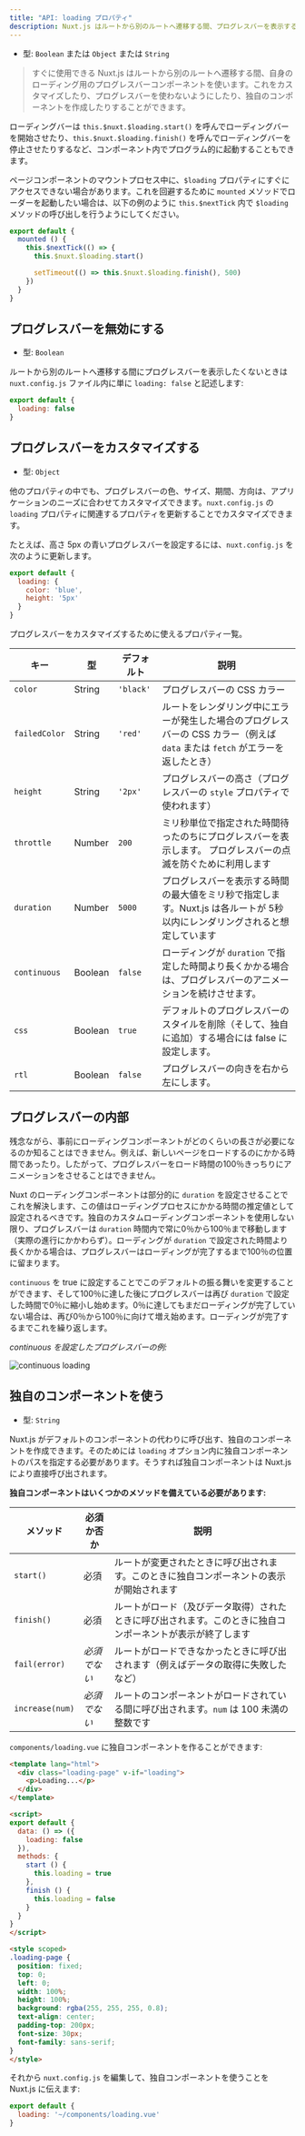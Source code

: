 ```yaml
---
title: "API: loading プロパティ"
description: Nuxt.js はルートから別のルートへ遷移する間、プログレスバーを表示するために自身のコンポーネントを使います。これをカスタマイズしたり、プログレスバーを使わないようにしたり、独自のコンポーネントを作成したりできます。
---
```


- 型: `Boolean` または `Object` または `String`

> すぐに使用できる Nuxt.js はルートから別のルートへ遷移する間、自身のローディング用のプログレスバーコンポーネントを使います。これをカスタマイズしたり、プログレスバーを使わないようにしたり、独自のコンポーネントを作成したりすることができます。

ローディングバーは `this.$nuxt.$loading.start()` を呼んでローディングバーを開始させたり、`this.$nuxt.$loading.finish()` を呼んでローディングバーを停止させたりするなど、コンポーネント内でプログラム的に起動することもできます。

ページコンポーネントのマウントプロセス中に、`$loading` プロパティにすぐにアクセスできない場合があります。これを回避するために `mounted` メソッドでローダーを起動したい場合は、以下の例のように `this.$nextTick` 内で `$loading` メソッドの呼び出しを行うようにしてください。

```javascript
export default {
  mounted () {
    this.$nextTick(() => {
      this.$nuxt.$loading.start()

      setTimeout(() => this.$nuxt.$loading.finish(), 500)
    })
  }
}
```

## プログレスバーを無効にする

- 型: `Boolean`

ルートから別のルートへ遷移する間にプログレスバーを表示したくないときは `nuxt.config.js` ファイル内に単に `loading: false` と記述します:

```js
export default {
  loading: false
}
```

## プログレスバーをカスタマイズする

- 型: `Object`

他のプロパティの中でも、プログレスバーの色、サイズ、期間、方向は、アプリケーションのニーズに合わせてカスタマイズできます。`nuxt.config.js` の `loading` プロパティに関連するプロパティを更新することでカスタマイズできます。

たとえば、高さ 5px の青いプログレスバーを設定するには、`nuxt.config.js` を次のように更新します。

```js
export default {
  loading: {
    color: 'blue',
    height: '5px'
  }
}
```

プログレスバーをカスタマイズするために使えるプロパティ一覧。

| キー | 型 | デフォルト | 説明 |
|-----|------|---------|-------------|
| `color` | String | `'black'` | プログレスバーの CSS カラー |
| `failedColor` | String | `'red'` | ルートをレンダリング中にエラーが発生した場合のプログレスバーの CSS カラー（例えば `data` または `fetch` がエラーを返したとき） |
| `height` | String | `'2px'` | プログレスバーの高さ（プログレスバーの `style` プロパティで使われます） |
| `throttle` | Number | `200` | ミリ秒単位で指定された時間待ったのちにプログレスバーを表示します。 プログレスバーの点滅を防ぐために利用します |
| `duration` | Number | `5000` | プログレスバーを表示する時間の最大値をミリ秒で指定します。Nuxt.js は各ルートが 5秒以内にレンダリングされると想定しています |
| `continuous` | Boolean | `false` | ローディングが `duration` で指定した時間より長くかかる場合は、プログレスバーのアニメーションを続けさせます。 |
| `css` | Boolean | `true` | デフォルトのプログレスバーのスタイルを削除（そして、独自に追加）する場合には false に設定します。 |
| `rtl` | Boolean | `false` | プログレスバーの向きを右から左にします。 |


## プログレスバーの内部

残念ながら、事前にローディングコンポーネントがどのくらいの長さが必要になるのか知ることはできません。例えば、新しいページをロードするのにかかる時間であったり。したがって、プログレスバーをロード時間の100％きっちりにアニメーションをさせることはできません。

Nuxt のローディングコンポーネントは部分的に `duration` を設定させることでこれを解決します、この値はローディングプロセスにかかる時間の推定値として設定されるべきです。独自のカスタムローディングコンポーネントを使用しない限り、プログレスバーは `duration` 時間内で常に0％から100％まで移動します（実際の進行にかかわらず）。ローディングが `duration` で設定された時間より長くかかる場合は、プログレスバーはローディングが完了するまで100％の位置に留まります。

`continuous` を true に設定することでこのデフォルトの振る舞いを変更することができます、そして100％に達した後にプログレスバーは再び `duration` で設定した時間で0％に縮小し始めます。0％に達してもまだローディングが完了していない場合は、再び0％から100％に向けて増え始めます。ローディングが完了するまでこれを繰り返します。

*continuous を設定したプログレスバーの例:*


<img src="/api-continuous-loading.gif" alt="continuous loading"/>


## 独自のコンポーネントを使う

- 型: `String`

Nuxt.js がデフォルトのコンポーネントの代わりに呼び出す、独自のコンポーネントを作成できます。そのためには `loading` オプション内に独自コンポーネントのパスを指定する必要があります。そうすれば独自コンポーネントは Nuxt.js により直接呼び出されます。

**独自コンポーネントはいくつかのメソッドを備えている必要があります:**

| メソッド | 必須か否か | 説明 |
|--------|----------|-------------|
| `start()` | 必須 | ルートが変更されたときに呼び出されます。このときに独自コンポーネントの表示が開始されます |
| `finish()` | 必須 | ルートがロード（及びデータ取得）されたときに呼び出されます。このときに独自コンポーネントが表示が終了します |
| `fail(error)` | *必須でない* | ルートがロードできなかったときに呼び出されます（例えばデータの取得に失敗したなど） |
| `increase(num)` | *必須でない* | ルートのコンポーネントがロードされている間に呼び出されます。`num` は 100 未満の整数です |

`components/loading.vue` に独自コンポーネントを作ることができます:
```html
<template lang="html">
  <div class="loading-page" v-if="loading">
    <p>Loading...</p>
  </div>
</template>

<script>
export default {
  data: () => ({
    loading: false
  }),
  methods: {
    start () {
      this.loading = true
    },
    finish () {
      this.loading = false
    }
  }
}
</script>

<style scoped>
.loading-page {
  position: fixed;
  top: 0;
  left: 0;
  width: 100%;
  height: 100%;
  background: rgba(255, 255, 255, 0.8);
  text-align: center;
  padding-top: 200px;
  font-size: 30px;
  font-family: sans-serif;
}
</style>
```

それから `nuxt.config.js` を編集して、独自コンポーネントを使うことを Nuxt.js に伝えます:

```js
export default {
  loading: '~/components/loading.vue'
}
```
